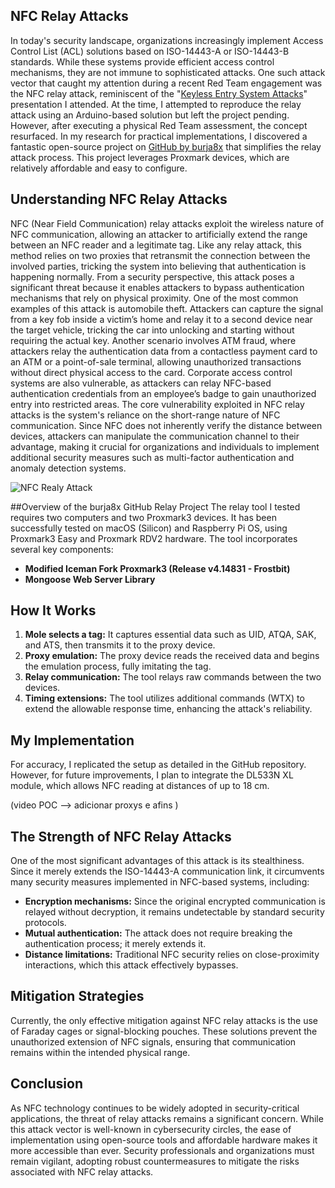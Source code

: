 ## NFC Relay Attacks

In today's security landscape, organizations increasingly implement Access Control List (ACL) solutions based on ISO-14443-A or ISO-14443-B standards. While these systems provide efficient access control mechanisms, they are not immune to sophisticated attacks. One such attack vector that caught my attention during a recent Red Team engagement was the NFC relay attack, reminiscent of the "[Keyless Entry System Attacks](https://archive.org/details/youtube-rhm1TiFJc7s)" presentation I attended.
At the time, I attempted to reproduce the relay attack using an Arduino-based solution but left the project pending. However, after executing a physical Red Team assessment, the concept resurfaced. In my research for practical implementations, I discovered a fantastic open-source project on [GitHub by burja8x](https://github.com/burja8x/relay) that simplifies the relay attack process. This project leverages Proxmark devices, which are relatively affordable and easy to configure.

## Understanding NFC Relay Attacks
NFC (Near Field Communication) relay attacks exploit the wireless nature of NFC communication, allowing an attacker to artificially extend the range between an NFC reader and a legitimate tag. Like any relay attack, this method relies on two proxies that retransmit the connection between the involved parties, tricking the system into believing that authentication is happening normally.
From a security perspective, this attack poses a significant threat because it enables attackers to bypass authentication mechanisms that rely on physical proximity. One of the most common examples of this attack is automobile theft. Attackers can capture the signal from a key fob inside a victim’s home and relay it to a second device near the target vehicle, tricking the car into unlocking and starting without requiring the actual key. Another scenario involves ATM fraud, where attackers relay the authentication data from a contactless payment card to an ATM or a point-of-sale terminal, allowing unauthorized transactions without direct physical access to the card. Corporate access control systems are also vulnerable, as attackers can relay NFC-based authentication credentials from an employee’s badge to gain unauthorized entry into restricted areas.
The core vulnerability exploited in NFC relay attacks is the system's reliance on the short-range nature of NFC communication. Since NFC does not inherently verify the distance between devices, attackers can manipulate the communication channel to their advantage, making it crucial for organizations and individuals to implement additional security measures such as multi-factor authentication and anomaly detection systems.

![NFC Realy Attack](https://blogger.googleusercontent.com/img/b/R29vZ2xl/AVvXsEjgne3B23DZwVZFP3RD9ZRQG2rpkyxkdBToENUo65N020x9bE9nV-W4mCo8ueScyhmjsbG-u0buW3RqQmujFx490xeodLN4Oyj4ws1Xiazzi89zG1ekitzCoyeBbXrk1JvAvYVAWmus-qw/s728-rw-e365/credit-card-hacking.jpg)

##Overview of the burja8x GitHub Relay Project
The relay tool I tested requires two computers and two Proxmark3 devices. It has been successfully tested on macOS (Silicon) and Raspberry Pi OS, using Proxmark3 Easy and Proxmark RDV2 hardware. The tool incorporates several key components:  

- **Modified Iceman Fork Proxmark3 (Release v4.14831 - Frostbit)**  
- **Mongoose Web Server Library**  

## How It Works  

1. **Mole selects a tag:** It captures essential data such as UID, ATQA, SAK, and ATS, then transmits it to the proxy device.  
2. **Proxy emulation:** The proxy device reads the received data and begins the emulation process, fully imitating the tag.  
3. **Relay communication:** The tool relays raw commands between the two devices.  
4. **Timing extensions:** The tool utilizes additional commands (WTX) to extend the allowable response time, enhancing the attack's reliability.  

## My Implementation
For accuracy, I replicated the setup as detailed in the GitHub repository. However, for future improvements, I plan to integrate the DL533N XL module, which allows NFC reading at distances of up to 18 cm. 

(video POC --> adicionar proxys e afins ) 


## The Strength of NFC Relay Attacks  

One of the most significant advantages of this attack is its stealthiness. Since it merely extends the ISO-14443-A communication link, it circumvents many security measures implemented in NFC-based systems, including:  

- **Encryption mechanisms:** Since the original encrypted communication is relayed without decryption, it remains undetectable by standard security protocols.  
- **Mutual authentication:** The attack does not require breaking the authentication process; it merely extends it.  
- **Distance limitations:** Traditional NFC security relies on close-proximity interactions, which this attack effectively bypasses.  

## Mitigation Strategies  

Currently, the only effective mitigation against NFC relay attacks is the use of Faraday cages or signal-blocking pouches. These solutions prevent the unauthorized extension of NFC signals, ensuring that communication remains within the intended physical range.  

## Conclusion  

As NFC technology continues to be widely adopted in security-critical applications, the threat of relay attacks remains a significant concern. While this attack vector is well-known in cybersecurity circles, the ease of implementation using open-source tools and affordable hardware makes it more accessible than ever. Security professionals and organizations must remain vigilant, adopting robust countermeasures to mitigate the risks associated with NFC relay attacks.


